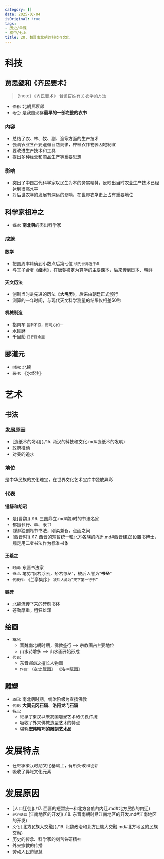 ```yaml
---
category: []
date: 2025-02-04
isOriginal: true
tags:
- 历史/单课
- 初中/七上
title: 20. 魏晋南北朝的科技与文化
---
```


# 科技
## 贾思勰和《齐民要术》
> [!note] 《齐民要术》
> 普通百姓有关农学的方法
- `作者`: 北朝*贾思勰*
- `地位`: 是我国现存**最早的一部完整的农书**
### 内容
- 总结了农、林、牧、副、渔等方面的生产技术
- 强调农业生产要遵循自然规律，种植农作物要因地制宜
- 要改进生产技术和工具
- 提出多种经营和商品生产等重要思想
### 影响
- 突出了中国古代科学家以民生为本的务实精神，反映出当时农业生产技术已经达到很高水平
- 对后世农学的发展有深远的影响，在世界农学史上占有重要地位
## 科学家祖冲之
- `概述`: **南北朝**的杰出科学家
### 成就
#### 数学
- 把圆周率精确到小数点后第七位 `领先世界近千年`
- 与其子合著《**缀术**》，在唐朝被定为算学的主要课本，后来传到日本、朝鲜
#### 天文历法
- 创制当时最先进的历法《**大明历**》，后来由朝廷正式颁行
- 测算的一年时间，与现代天文科学测量的结果仅相差50秒
#### 机械制造
- 指南车 `圆转不穷，而司方如一`
- 水碓磨
- 千里船 `日行百余里`
## 郦道元
- `时间`: 北魏
- `著作`: 《水经注》
# 艺术

## 书法
### 发展原因
- [造纸术的发明](./15. 两汉的科技和文化.md#造纸术的发明)
- 政府推动
- 对美的追求
### 地位
是中华民族的文化瑰宝，在世界文化艺术宝库中独放异彩
### 代表
#### 锺繇和胡昭
- 是[曹魏](./16. 三国鼎立.md#魏)时的书法名家
- 都擅长行、草、隶书
- *锺繇*独创楷书书法，刚柔兼备，点画之间
- [西晋时](./17. 西晋的短暂统一和北方各族的内迁.md#西晋建立)设置书博士，规定用二者书法作为标准书体
#### 王羲之
- `时间`: 东晋书法家
- `特点`: 笔势“飘若浮云，矫若惊龙”，被后人誉为“**书圣**”
- `代表作`: 《兰亭集序》 `被后人成为“天下第一行书”`
#### 魏碑
- 北魏流传下来的碑刻书体
- 苍劲厚重，粗狂雄浑
## 绘画
- `概况`: 
    - 晋魏南北朝时期，佛教盛行 ==> 宗教画占主要地位
    - 山水诗增多 ==> 山水画开始形成 
- `代表`:
    - 东晋*顾恺之*擅长人物画
    - `作品`: 《女史箴图》 《洛神赋图》
## 雕塑
- `原因`: 南北朝时期，统治阶级为宣扬佛教
- `代表`: **大同云冈石窟**、**洛阳龙门石窟**
- `特点`: 
    - 继承了秦汉以来我国雕塑艺术的优良传统
    - 吸收了外来佛教造型艺术的特点
    - 堪称**宏伟精巧的雕刻艺术品**
# 发展特点
- 在继承秦汉时期文化基础上，有所突破和创新
- 吸收了异域文化元素
# 发展原因
- [人口迁徙](./17. 西晋的短暂统一和北方各族的内迁.md#北方民族的内迁)
- `经济基础` [江南地区的开发](./18. 东晋南朝时期江南地区的开发.md#江南地区的开发)
- `文化` [北方民族大交融](./19. 北魏政治和北方民族大交融.md#北方地区的民族交融)
- 历史的传承、科学家的刻苦钻研精神
- 外来宗教的传播
- 劳动人民的智慧